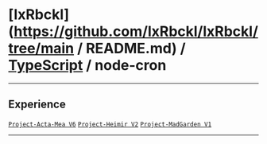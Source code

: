 # [lxRbckl](https://github.com/lxRbckl/lxRbckl/tree/main / README.md) / [TypeScript](https://github.com/lxRbckl/lxRbckl/tree/main/TypeScript) / node-cron

---

## Experience
[`Project-Acta-Mea V6`](https://github.com/lxRbckl/Project-Acta-Mea/blob/V6/README.md) [`Project-Heimir V2`](https://github.com/lxRbckl/Project-Heimir/blob/V2/README.md) [`Project-MadGarden V1`](https://github.com/lxRbckl/Project-MadGarden/blob/V1/README.md)

---
